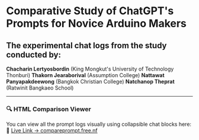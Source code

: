 # Comparative Study of ChatGPT's Prompts for Novice Arduino Makers

## The experimental chat logs from the study conducted by:
**Chacharin Lertyosbordin** (King Mongkut's University of Technology Thonburi)
**Thakorn Jearaborival** (Assumption College)
**Nattawat Panyapakdeewong** (Bangkok Christian College)
**Natchanop Theprat** (Ratwinit Bangkaeo School)

---
### 🔍 HTML Comparison Viewer
You can view all the prompt logs visually using collapsible chat blocks here:  
📎 [Live Link → compareprompt.free.nf](https://compareprompt.free.nf/)
